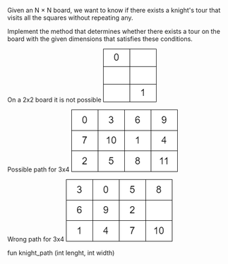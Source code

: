 Given an N × N board, we want to know if there exists a knight's tour that visits all the squares without repeating any. 

Implement the method that determines whether there exists a tour on the board with the given dimensions that satisfies these conditions.

On a 2x2 board it is not possible
![2x2](https://github.com/jitware/ProgrammingExercises/blob/main/exercises/recursion/knight_path/path3.png)

Possible path for 3x4
![3x4](https://github.com/jitware/ProgrammingExercises/blob/main/exercises/recursion/knight_path/path1.png)

Wrong path for 3x4
![3x4](https://github.com/jitware/ProgrammingExercises/blob/main/exercises/recursion/knight_path/path2.png)


fun knight_path (int lenght, int width)